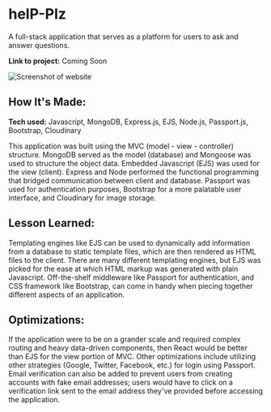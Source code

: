 # helP-Plz 
A full-stack application that serves as a platform for users to ask and answer questions. 

**Link to project:** Coming Soon

![Screenshot of website](https://i.gyazo.com/4801baea26a82dfa145b9687743607c0.png)

## How It's Made: 

**Tech used:** Javascript, MongoDB, Express.js, EJS, Node.js, Passport.js, Bootstrap, Cloudinary

This application was built using the MVC (model - view - controller) structure. MongoDB served as the model (database) and Mongoose was used to structure the object data. Embedded Javascript (EJS) was used for the view (client). Express and Node performed the functional programming that bridged communication between client and database. Passport was used for authentication purposes, Bootstrap for a more palatable user interface, and Cloudinary for image storage. 

## Lesson Learned:

Templating engines like EJS can be used to dynamically add information from a database to static template files, which are then rendered as HTML files to the client. There are many different templating engines, but EJS was picked for the ease at which HTML markup was generated with plain Javascript. Off-the-shelf middleware like Passport for authentication, and CSS framework like Bootstrap, can come in handy when piecing together different aspects of an application. 

## Optimizations:

If the application were to be on a grander scale and required complex routing and heavy data-driven components, then React would be better than EJS for the view portion of MVC. Other optimizations include utilizing other strategies (Google, Twitter, Facebook, etc.) for login using Passport. Email verification can also be added to prevent users from creating accounts with fake email addresses; users would have to click on a verification link sent to the email address they've provided before accessing the application.